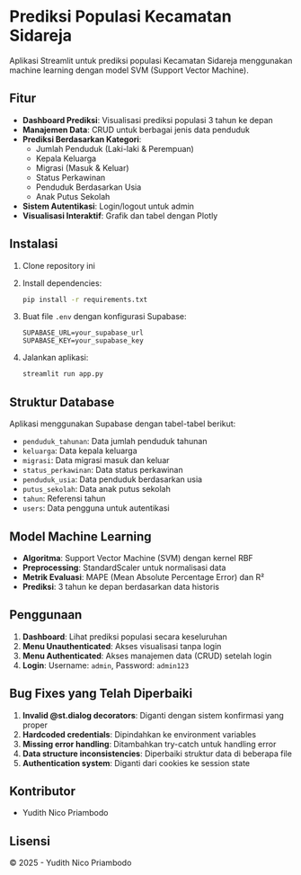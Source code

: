 # Prediksi Populasi Kecamatan Sidareja

Aplikasi Streamlit untuk prediksi populasi Kecamatan Sidareja menggunakan machine learning dengan model SVM (Support Vector Machine).

## Fitur

- **Dashboard Prediksi**: Visualisasi prediksi populasi 3 tahun ke depan
- **Manajemen Data**: CRUD untuk berbagai jenis data penduduk
- **Prediksi Berdasarkan Kategori**:
  - Jumlah Penduduk (Laki-laki & Perempuan)
  - Kepala Keluarga
  - Migrasi (Masuk & Keluar)
  - Status Perkawinan
  - Penduduk Berdasarkan Usia
  - Anak Putus Sekolah
- **Sistem Autentikasi**: Login/logout untuk admin
- **Visualisasi Interaktif**: Grafik dan tabel dengan Plotly

## Instalasi

1. Clone repository ini
2. Install dependencies:
   ```bash
   pip install -r requirements.txt
   ```

3. Buat file `.env` dengan konfigurasi Supabase:
   ```
   SUPABASE_URL=your_supabase_url
   SUPABASE_KEY=your_supabase_key
   ```

4. Jalankan aplikasi:
   ```bash
   streamlit run app.py
   ```

## Struktur Database

Aplikasi menggunakan Supabase dengan tabel-tabel berikut:

- `penduduk_tahunan`: Data jumlah penduduk tahunan
- `keluarga`: Data kepala keluarga
- `migrasi`: Data migrasi masuk dan keluar
- `status_perkawinan`: Data status perkawinan
- `penduduk_usia`: Data penduduk berdasarkan usia
- `putus_sekolah`: Data anak putus sekolah
- `tahun`: Referensi tahun
- `users`: Data pengguna untuk autentikasi

## Model Machine Learning

- **Algoritma**: Support Vector Machine (SVM) dengan kernel RBF
- **Preprocessing**: StandardScaler untuk normalisasi data
- **Metrik Evaluasi**: MAPE (Mean Absolute Percentage Error) dan R²
- **Prediksi**: 3 tahun ke depan berdasarkan data historis

## Penggunaan

1. **Dashboard**: Lihat prediksi populasi secara keseluruhan
2. **Menu Unauthenticated**: Akses visualisasi tanpa login
3. **Menu Authenticated**: Akses manajemen data (CRUD) setelah login
4. **Login**: Username: `admin`, Password: `admin123`

## Bug Fixes yang Telah Diperbaiki

1. **Invalid @st.dialog decorators**: Diganti dengan sistem konfirmasi yang proper
2. **Hardcoded credentials**: Dipindahkan ke environment variables
3. **Missing error handling**: Ditambahkan try-catch untuk handling error
4. **Data structure inconsistencies**: Diperbaiki struktur data di beberapa file
5. **Authentication system**: Diganti dari cookies ke session state

## Kontributor

- Yudith Nico Priambodo

## Lisensi

© 2025 - Yudith Nico Priambodo 